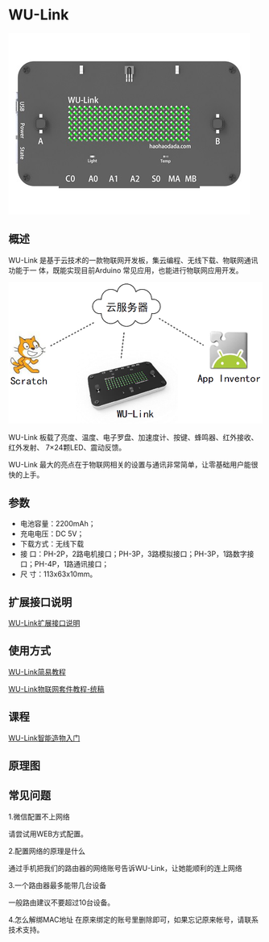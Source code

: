 # WU-Link

![](../.gitbook/assets/wulink.jpeg)

## 概述

WU-Link 是基于云技术的一款物联网开发板，集云编程、无线下载、物联网通讯功能于一 体，既能实现目前Arduino 常见应用，也能进行物联网应用开发。

![](../.gitbook/assets/bb00.png)

WU-Link 板载了亮度、温度、电子罗盘、加速度计、按键、蜂鸣器、红外接收、红外发射、 7×24颗LED、震动反馈。

WU-Link 最大的亮点在于物联网相关的设置与通讯非常简单，让零基础用户能很快的上手。

## 参数

* 电池容量：2200mAh；
* 充电电压：DC 5V；
* 下载方式：无线下载
* 接    口：PH-2P，2路电机接口；PH-3P，3路模拟接口；PH-3P，1路数字接口；PH-4P，1路通讯接口；
* 尺    寸：113x63x10mm。

## 扩展接口说明

[WU-Link扩展接口说明](https://github.com/Haohaodada-official/haohaodada-docs/blob/master/wulink/pdf/WU-Link扩展接口说明.pdf)

## 使用方式

[WU-Link简易教程](https://github.com/Haohaodada-official/haohaodada-docs/blob/master/wulink/pdf/WU-Link简易教程.pdf)

[WU-Link物联网套件教程-统稿](https://github.com/Haohaodada-official/haohaodada-docs/blob/master/wulink/pdf/WU-Link物联网套件教程-统稿.pdf)

## 课程

[WU-Link智能造物入门](http://doc.haohaodada.com/zh/latest/book/WU-Link智能造物入门/index.html)

## 原理图

## 常见问题

1.微信配置不上网络

请尝试用WEB方式配置。

2.配置网络的原理是什么

通过手机把我们的路由器的网络账号告诉WU-Link，让她能顺利的连上网络

3.一个路由器最多能带几台设备

一般路由建议不要超过10台设备。

4.怎么解绑MAC地址 在原来绑定的账号里删除即可，如果忘记原来帐号，请联系技术支持。

